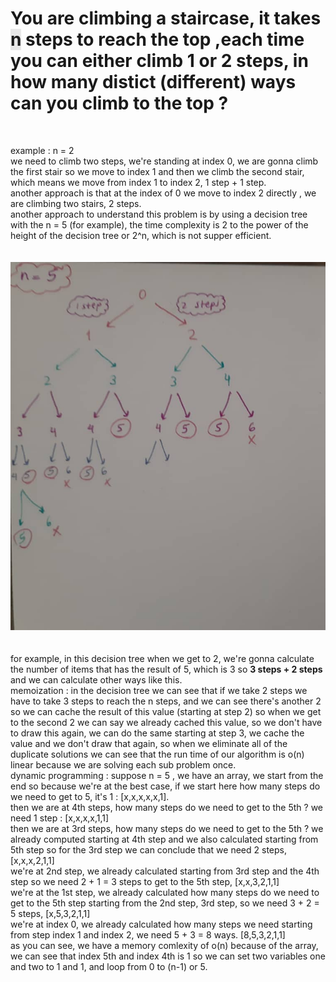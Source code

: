 <h1>You are climbing a staircase, it takes <span style="background-color: #E8E8E8">n</span> steps to reach the top
,each time you can either climb 1 or 2 steps, in how many distict (different) ways can you climb to the top ?</h1>

<br/>

<p>example : n = 2
<br/>
we need to climb two steps, we're standing at index 0, we are gonna climb the first stair so we move to index 1 and then we climb the second stair, which means we move from index 1 to index 2, 1 step + 1 step.
<br/>
another approach is that at the index of 0 we move to index 2 directly , we are climbing two stairs, 2 steps.
<br/>
another approach to understand this problem is by using a decision tree with the n = 5 (for example), the time complexity is 2 to the power of the height of the decision tree or 2^n, which is not supper efficient.
<br/>
<br/>
<br/>
<img src="./img.jpeg" alt="decision tree">
<br/>
<br/>
<br/>
for example, in this decision tree when we get to 2, we're gonna calculate the number of items that has the result of 5, which is 3 so <b>3 steps + 2 steps</b> and we can calculate other ways like this.
<br/>
memoization : in the decision tree we can see that if we take 2 steps we have to take 3 steps to reach the n steps, and we can see there's another 2 so we can cache the result of this value (starting at step 2) so when we get to the second 2 we can say we already cached this value, so we don't have to draw this again, we can do the same starting at step 3, we cache the value and we don't draw that again, so when we eliminate all of the duplicate solutions we can see that the run time of our algorithm is o(n) linear because we are solving each sub problem once.
<br/>
dynamic programming : suppose n = 5 , we have an array, we start from the end
so because we're at the best case, if we start here how many steps do we need to get to 5, it's 1 : [x,x,x,x,x,1].
<br>
then we are at 4th steps, how many steps do we need to get to the 5th ? we need 1 step : [x,x,x,x,1,1]
<br/>
then we are at 3rd steps, how many steps do we need to get to the 5th ? we already computed starting at 4th step and we also calculated starting from 5th step so for the 3rd step we can conclude that we need 2 steps, [x,x,x,2,1,1]
<br/>
we're at 2nd step, we already calculated starting from 3rd step and the 4th step so we need 2 + 1 = 3 steps to get to the 5th step, [x,x,3,2,1,1]
<br/>
we're at the 1st step, we already calculated how many steps do we need to get to the 5th step starting from the 2nd step, 3rd step, so we need 3 + 2 = 5 steps, [x,5,3,2,1,1]
<br/>
we're at index 0, we already calculated how many steps we need starting from step index 1 and index 2, we need 5 + 3 = 8 ways. [8,5,3,2,1,1]
<br/>
as you can see, we have a memory comlexity of o(n) because of the array, we can see that index 5th and index 4th is 1 so we can set two variables one and two to 1 and 1, and loop from 0 to (n-1) or 5.
</p>